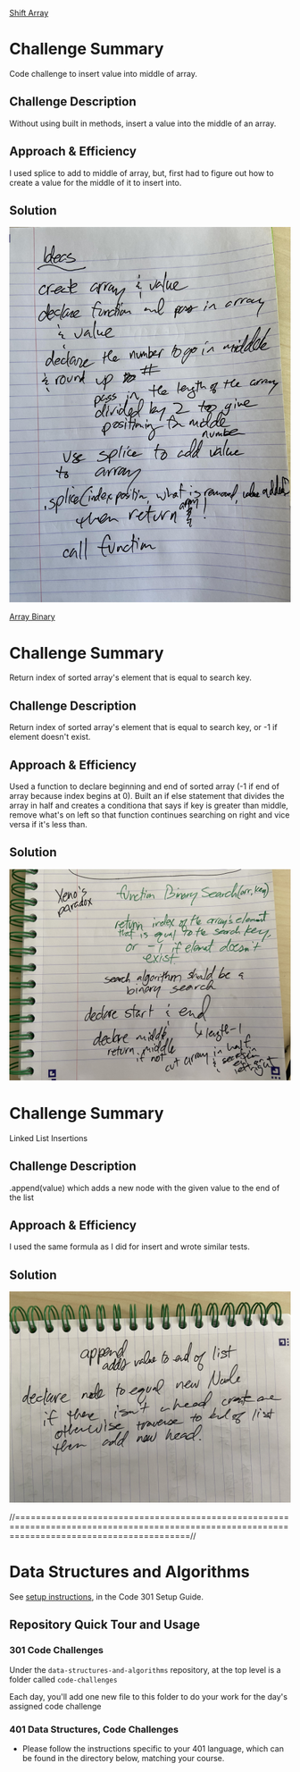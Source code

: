 [Shift Array](javascript/code-challenges/arrayShift/array-shift.js)

# Challenge Summary
Code challenge to insert value into middle of array.

## Challenge Description
Without using built in methods, insert a value into the middle of an array.

## Approach & Efficiency
I used splice to add to middle of array, but, first had to figure out how to create a value for the middle of it to insert into.

## Solution
![](javascript/code-challenges/cc2wb.png)

[Array Binary](javascript/code-challenges/arrayBinarySearch/array-binary-search.js)

# Challenge Summary
Return index of sorted array's element that is equal to search key.

## Challenge Description
Return index of sorted array's element that is equal to search key, or -1 if element doesn't exist.

## Approach & Efficiency
Used a function to declare beginning and end of sorted array (-1 if end of array because index begins at 0).  Built an if else statement that divides the array in half and creates a conditiona that says if key is greater than middle, remove what's on left so that function continues searching on right and vice versa if it's less than.

## Solution
![](javascript/code-challenges/array-binary.png)

# Challenge Summary
Linked List Insertions

## Challenge Description
.append(value) which adds a new node with the given value to the end of the list

## Approach & Efficiency
I used the same formula as I did for insert and wrote similar tests.

## Solution
![append](javascript/code-challenges/append.png.jpg)

//==============================================================================================================================================//


# Data Structures and Algorithms

See [setup instructions](https://codefellows.github.io/setup-guide/code-301/3-code-challenges), in the Code 301 Setup Guide.

## Repository Quick Tour and Usage

### 301 Code Challenges

Under the `data-structures-and-algorithms` repository, at the top level is a folder called `code-challenges`

Each day, you'll add one new file to this folder to do your work for the day's assigned code challenge

### 401 Data Structures, Code Challenges

- Please follow the instructions specific to your 401 language, which can be found in the directory below, matching your course.

